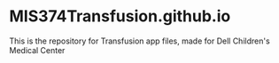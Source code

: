 # MIS374Transfusion.github.io
This is the repository for Transfusion app files, made for Dell Children's Medical Center
